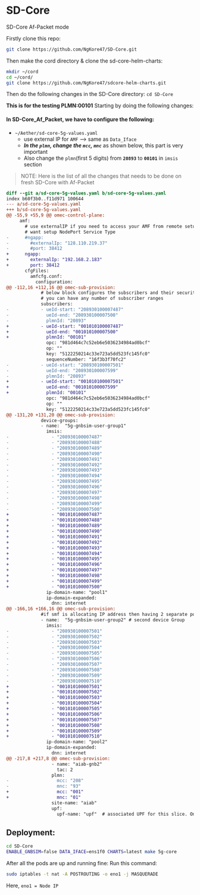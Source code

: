 # SD-Core
SD-Core  Af-Packet mode

Firstly clone this repo:
```bash
git clone https://github.com/NgKore47/SD-Core.git
```
Then make the cord directory & clone the sd-core-helm-charts:
```bash
mkdir ~/cord
cd ~/cord/
git clone https://github.com/NgKore47/sdcore-helm-charts.git
```
Then do the following changes in the SD-Core directory: `cd SD-Core`

**This is for the testing PLMN:00101**
Starting by doing the following changes:

#### In SD-Core_Af_Packet, we have to configure the following:
- `~/Aether/sd-core-5g-values.yaml`
	- use external IP for `AMF` --> same as `Data_Iface`
	- ***In the `plmn`, change the `mcc`, `mnc`*** as shown below, this part is very important
	- Also change the `plmn`(first 5 digits) from **`20893`** to **`00101`** in `imsis` section

> NOTE: Here is the list of all the changes that needs to be done on fresh SD-Core with Af-Packet

```patch
diff --git a/sd-core-5g-values.yaml b/sd-core-5g-values.yaml
index b60f3b0..f11d971 100644
--- a/sd-core-5g-values.yaml
+++ b/sd-core-5g-values.yaml
@@ -55,9 +55,9 @@ omec-control-plane:
     amf:
       # use externalIP if you need to access your AMF from remote setup and you don't
       # want setup NodePort Service Type
-      #ngapp:
-        #externalIp: "128.110.219.37"
-        #port: 38412
+      ngapp:
+        externalIp: "192.168.2.183"
+        port: 38412
       cfgFiles:
         amfcfg.conf:
           configuration:
@@ -112,16 +112,16 @@ omec-sub-provision:
             # below block configures the subscribers and their security details.
             # you can have any number of subscriber ranges
             subscribers:
-            - ueId-start: "208930100007487"
-              ueId-end: "208930100007500"
-              plmnId: "20893"
+            - ueId-start: "001010100007487"
+              ueId-end: "001010100007500"
+              plmnId: "00101"
               opc: "981d464c7c52eb6e5036234984ad0bcf"
               op: ""
               key: "5122250214c33e723a5dd523fc145fc0"
               sequenceNumber: "16f3b3f70fc2"
-            - ueId-start: "208930100007501"
-              ueId-end: "208930100007599"
-              plmnId: "20893"
+            - ueId-start: "001010100007501"
+              ueId-end: "001010100007599"
+              plmnId: "00101"
               opc: "981d464c7c52eb6e5036234984ad0bcf"
               op: ""
               key: "5122250214c33e723a5dd523fc145fc0"
@@ -131,20 +131,20 @@ omec-sub-provision:
             device-groups:
             - name:  "5g-gnbsim-user-group1"
               imsis:
-                - "208930100007487"
-                - "208930100007488"
-                - "208930100007489"
-                - "208930100007490"
-                - "208930100007491"
-                - "208930100007492"
-                - "208930100007493"
-                - "208930100007494"
-                - "208930100007495"
-                - "208930100007496"
-                - "208930100007497"
-                - "208930100007498"
-                - "208930100007499"
-                - "208930100007500"
+                - "001010100007487"
+                - "001010100007488"
+                - "001010100007489"
+                - "001010100007490"
+                - "001010100007491"
+                - "001010100007492"
+                - "001010100007493"
+                - "001010100007494"
+                - "001010100007495"
+                - "001010100007496"
+                - "001010100007497"
+                - "001010100007498"
+                - "001010100007499"
+                - "001010100007500"
               ip-domain-name: "pool1"
               ip-domain-expanded:
                 dnn: internet
@@ -166,16 +166,16 @@ omec-sub-provision:
             #if smf is allocating IP address then having 2 separate pools is not a problem.
             - name:  "5g-gnbsim-user-group2" # second device Group
               imsis:
-                - "208930100007501"
-                - "208930100007502"
-                - "208930100007503"
-                - "208930100007504"
-                - "208930100007505"
-                - "208930100007506"
-                - "208930100007507"
-                - "208930100007508"
-                - "208930100007509"
-                - "208930100007510"
+                - "001010100007501"
+                - "001010100007502"
+                - "001010100007503"
+                - "001010100007504"
+                - "001010100007505"
+                - "001010100007506"
+                - "001010100007507"
+                - "001010100007508"
+                - "001010100007509"
+                - "001010100007510"
               ip-domain-name: "pool2"
               ip-domain-expanded:
                 dnn: internet
@@ -217,8 +217,8 @@ omec-sub-provision:
                 - name: "aiab-gnb2"
                   tac: 2
                 plmn:
-                  mcc: "208"
-                  mnc: "93"
+                  mcc: "001"
+                  mnc: "01"
                 site-name: "aiab"
                 upf:
                   upf-name: "upf"  # associated UPF for this slice. One UPF per Slice. Provide fully qualified name
```

## Deployment:
```bash
cd SD-Core
ENABLE_GNBSIM=false DATA_IFACE=ens1f0 CHARTS=latest make 5g-core
```

After all the pods are up and running fine:
Run this command:
```bash
sudo iptables -t nat -A POSTROUTING -o eno1 -j MASQUERADE
```
Here, `eno1 = Node IP`
